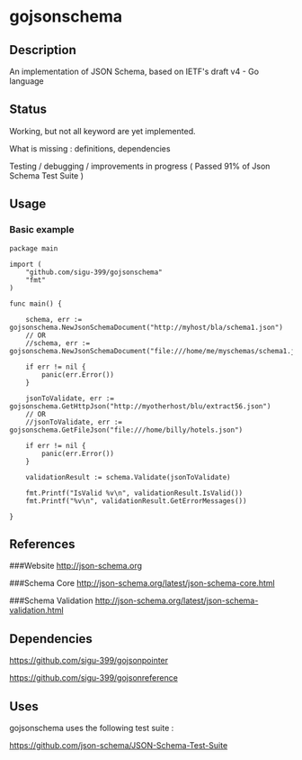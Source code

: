 # gojsonschema

## Description
An implementation of JSON Schema, based on IETF's draft v4 - Go language

## Status

Working, but not all keyword are yet implemented.

What is missing : definitions, dependencies

Testing / debugging / improvements in progress ( Passed 91% of Json Schema Test Suite )

## Usage 

### Basic example

```
package main 

import (
	"github.com/sigu-399/gojsonschema"
	"fmt"
)

func main() {

	schema, err := gojsonschema.NewJsonSchemaDocument("http://myhost/bla/schema1.json")
	// OR
	//schema, err := gojsonschema.NewJsonSchemaDocument("file:///home/me/myschemas/schema1.json")
	
	if err != nil {
		panic(err.Error())
	}

	jsonToValidate, err := gojsonschema.GetHttpJson("http://myotherhost/blu/extract56.json")
	// OR
	//jsonToValidate, err := gojsonschema.GetFileJson("file:///home/billy/hotels.json")
	
	if err != nil {
		panic(err.Error())
	}

	validationResult := schema.Validate(jsonToValidate)

	fmt.Printf("IsValid %v\n", validationResult.IsValid())
	fmt.Printf("%v\n", validationResult.GetErrorMessages())

}

```

## References

###Website
http://json-schema.org

###Schema Core
http://json-schema.org/latest/json-schema-core.html

###Schema Validation
http://json-schema.org/latest/json-schema-validation.html

## Dependencies
https://github.com/sigu-399/gojsonpointer

https://github.com/sigu-399/gojsonreference

## Uses

gojsonschema uses the following test suite :

https://github.com/json-schema/JSON-Schema-Test-Suite